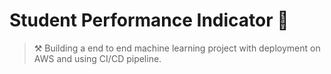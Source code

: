 # Student Performance Indicator 📝
> ⚒️ Building a end to end machine learning project with deployment on AWS and using CI/CD pipeline.